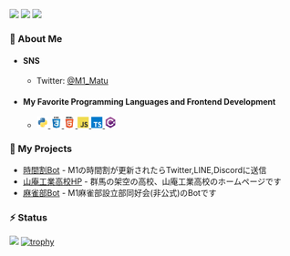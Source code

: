 ![](https://komarev.com/ghpvc/?username=Geusen)
![](https://img.shields.io/github/followers/Geusen)
![](https://img.shields.io/twitter/follow/M1_Matu)


### 🧐 About Me
 - #### SNS
   - Twitter: [@M1_Matu](https://twitter.com/M1_Matu)
 - #### My Favorite Programming Languages and Frontend Development
   - <a href="https://www.python.org" target="_blank" rel="noreferrer"> <img src="https://raw.githubusercontent.com/devicons/devicon/master/icons/python/python-original.svg" alt="python" width="20" height="20"/></a><a href="https://www.w3schools.com/css/" target="_blank" rel="noreferrer"> <img src="https://raw.githubusercontent.com/devicons/devicon/master/icons/css3/css3-original-wordmark.svg" alt="css3" width="20" height="20"/></a><a href="https://www.w3.org/html/" target="_blank" rel="noreferrer"> <img src="https://raw.githubusercontent.com/devicons/devicon/master/icons/html5/html5-original-wordmark.svg" alt="html5" width="20" height="20"/></a><a href="https://developer.mozilla.org/en-US/docs/Web/JavaScript" target="_blank" rel="noreferrer"> <img src="https://raw.githubusercontent.com/devicons/devicon/master/icons/javascript/javascript-original.svg" alt="javascript" width="20" height="20"/></a><a href="https://www.typescriptlang.org/" target="_blank" rel="noreferrer"> <img src="https://raw.githubusercontent.com/devicons/devicon/master/icons/typescript/typescript-original.svg" alt="typescript" width="20" height="20"/></a><a href="https://www.w3schools.com/cs/" target="_blank" rel="noreferrer"> <img src="https://raw.githubusercontent.com/devicons/devicon/master/icons/csharp/csharp-original.svg" alt="csharp" width="20" height="20"/></a>


### 🚀 My Projects
- [時間割Bot](https://github.com/Geusen/Schedule_Bot) - M1の時間割が更新されたらTwitter,LINE,Discordに送信
- [山庵工業高校HP](https://github.com/Geusen/3anko_fast) - 群馬の架空の高校、山庵工業高校のホームページです
- [麻雀部Bot](https://github.com/Geusen/TwitterBot_Mahjong) - M1麻雀部設立部同好会(非公式)のBotです


### ⚡ Status
![](https://github.com/Geusen/Geusen/blob/main/profile-3d-contrib/profile-season-animate.svg)
[![trophy](https://github-profile-trophy.vercel.app/?username=Geusen)](https://github.com/ryo-ma/github-profile-trophy)


